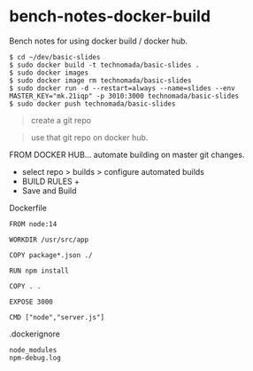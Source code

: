 # bench-notes-docker-build
Bench notes for using docker build / docker hub.



```
$ cd ~/dev/basic-slides
$ sudo docker build -t technomada/basic-slides .
$ sudo docker images
$ sudo docker image rm technomada/basic-slides
$ sudo docker run -d --restart=always --name=slides --env MASTER_KEY="mk.21iqp" -p 3010:3000 technomada/basic-slides
$ sudo docker push technomada/basic-slides
```

> create a git repo

> use that git repo on docker hub.

FROM DOCKER HUB... automate building on master git changes.
* select repo > builds > configure automated builds
* BUILD RULES +
* Save and Build

Dockerfile
```
FROM node:14

WORKDIR /usr/src/app

COPY package*.json ./

RUN npm install

COPY . .

EXPOSE 3000

CMD ["node","server.js"]
```

.dockerignore
```
node_modules
npm-debug.log
```
